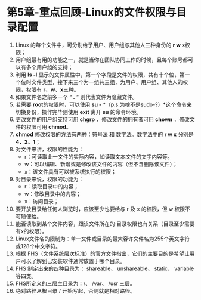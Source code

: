 # 第5章-重点回顾-Linux的文件权限与目录配置

1. Linux 的每个文件中，可分别给予用户、用户组与其他人三种身份的 **r w x**权限；
2. 用户组最有用的功能之一，就是当你在团队协同工作的时候，且每个账号都可以有多个用户组的支持；
3. 利用 **ls -l** 显示的文件属性中，第一个字段是文件的权限，共有十个位，第一个位时文件类型，接下来三个为一组共三组，为用户、用户组、其他人的权限，权限有 **r**、**w**、**x**三种。
4. 如果文件名之前多一个 “ **.** ” 则代表文件为隐藏文件。
5. 若需要 **root**的权限时，可以使用  **su  -**  *（p.s.为啥不是sudo-?）*这个命令来切换身份，操作完毕则使用 **exit** 离开 **su** 的命令环境。
6. 更改文件的用户组支持可用 **chgrp** ，修改文件的拥有者可用 **chown** ，修改文件的权限可用 **chmod**。
7. **chmod** 修改权限的方法有两种：符号法 和 数字法。数字法中的 **r w x** 分别是 **4、2、1**；
8. 对文件来讲，权限的性能为：
   - r：可读取此一文件的实际内容，如读取文本文件的文字内容等。
   - w：可以编辑、新增或是修改该文件的内容（但不含删除该文件）；
   - x：该文件具有可以被系统执行的权限；
9. 对目录来说，权限的功能为：
   - r：读取目录中的内容；
   - w：修改目录中的内容；
   - x：访问目录；
10. 要开放目录给任何人浏览时，应该至少也要给与 r 及 x 的权限，但 w 权限不可随便给。
11. 能否读取到某个文件内容，跟该文件所在的·目录权限也有关系（目录至少需要有x的权限）。
12. Linux文件名的限制为：单一文件或目录的最大容许文件名为255个英文字符或128个中文字符。
13. 根据 FHS（文件系统层次标准）的官方文件指出，它们的主要目的是希望让用户可以了解到已安装软件通常放置于哪个目录。
14. FHS 制定出来的四种目录为： shareable、 unshareable、 static、 variable等四类。
15. FHS所定义的三层主目录为：/、 /var、 /usr 三层。
16. 绝对路径从根目录 / 开始写起，否则就是相对路径。





